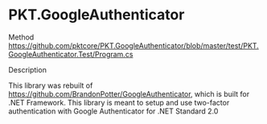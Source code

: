 # PKT.GoogleAuthenticator

Method https://github.com/pktcore/PKT.GoogleAuthenticator/blob/master/test/PKT.GoogleAuthenticator.Test/Program.cs

Description


This library was rebuilt of https://github.com/BrandonPotter/GoogleAuthenticator, which is built for .NET Framework. This library is meant to setup and use two-factor authentication with Google Authenticator for .NET Standard 2.0
